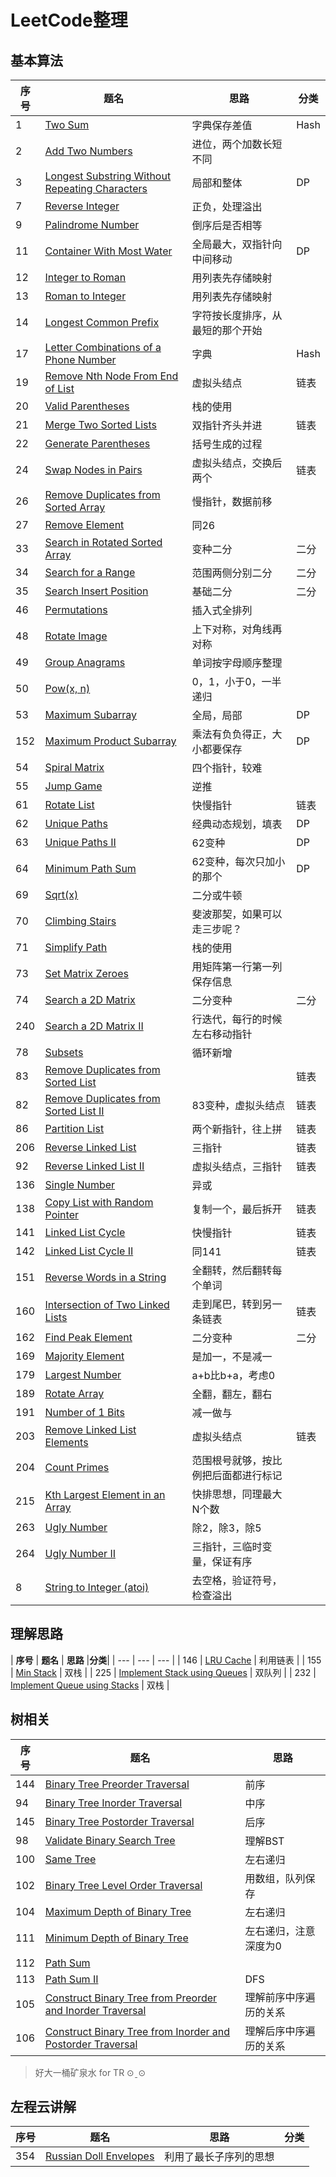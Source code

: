 # LeetCode整理

## 基本算法
| **序号** | **题名** | **思路** | **分类** | 
| --- | --- | --- | --- |
| 1 | [Two Sum](https://leetcode.com/problems/two-sum/) | 字典保存差值 | Hash |
| 2 | [Add Two Numbers](https://leetcode.com/problems/add-two-numbers/) | 进位，两个加数长短不同 | |
| 3 | [Longest Substring Without Repeating Characters](https://leetcode.com/problems/longest-substring-without-repeating-characters/) | 局部和整体 | DP |
| 7 | [Reverse Integer](https://leetcode.com/problems/reverse-integer/) | 正负，处理溢出 | |
| 9 | [Palindrome Number](https://leetcode.com/problems/palindrome-number/) | 倒序后是否相等 | |
| 11 | [Container With Most Water](https://leetcode.com/problems/container-with-most-water/)| 全局最大，双指针向中间移动 | DP |
| 12 | [Integer to Roman](https://leetcode.com/problems/integer-to-roman/) | 用列表先存储映射 | |
| 13 | [Roman to Integer](https://leetcode.com/problems/roman-to-integer/) | 用列表先存储映射 | |
| 14 | [Longest Common Prefix](https://leetcode.com/problems/longest-common-prefix/) | 字符按长度排序，从最短的那个开始 | |
| 17 | [Letter Combinations of a Phone Number](https://leetcode.com/problems/letter-combinations-of-a-phone-number/) | 字典 | Hash |
| 19 | [Remove Nth Node From End of List](https://leetcode.com/problems/remove-nth-node-from-end-of-list/) | 虚拟头结点 | 链表 |
| 20 | [Valid Parentheses](https://leetcode.com/problems/valid-parentheses/) | 栈的使用 |  |
| 21 | [Merge Two Sorted Lists](https://leetcode.com/problems/merge-two-sorted-lists/) | 双指针齐头并进 | 链表 |
| 22 | [Generate Parentheses](https://leetcode.com/problems/generate-parentheses/) | 括号生成的过程 |  |
| 24 | [Swap Nodes in Pairs](https://leetcode.com/problems/swap-nodes-in-pairs/) | 虚拟头结点，交换后两个 | 链表 |
| 26 | [Remove Duplicates from Sorted Array](https://leetcode.com/problems/remove-duplicates-from-sorted-array/) | 慢指针，数据前移 |  |
| 27 | [Remove Element](https://leetcode.com/problems/remove-element/) | 同26 |  |
| 33 | [Search in Rotated Sorted Array](https://leetcode.com/problems/search-in-rotated-sorted-array/) | 变种二分 | 二分 |
| 34 | [Search for a Range](https://leetcode.com/problems/search-for-a-range/) | 范围两侧分别二分 | 二分 |
| 35 | [Search Insert Position](https://leetcode.com/problems/search-insert-position/) | 基础二分 | 二分 |
| 46 | [Permutations](https://leetcode.com/problems/permutations/) | 插入式全排列 |  |
| 48 | [Rotate Image](https://leetcode.com/problems/rotate-image/) | 上下对称，对角线再对称 |  |
| 49 | [Group Anagrams](https://leetcode.com/problems/anagrams/) | 单词按字母顺序整理 |  |
| 50 | [Pow(x, n)](https://leetcode.com/problems/powx-n/) | 0，1，小于0，一半递归 |  |
| 53 | [Maximum Subarray](https://leetcode.com/problems/maximum-subarray/) | 全局，局部 | DP |
| 152 | [Maximum Product Subarray](https://leetcode.com/problems/maximum-product-subarray/) | 乘法有负负得正，大小都要保存 | DP |
| 54 | [Spiral Matrix](https://leetcode.com/problems/spiral-matrix/) | 四个指针，较难 |  |
| 55 | [Jump Game](https://leetcode.com/problems/jump-game/) | 逆推 |  |
| 61 | [Rotate List](https://leetcode.com/problems/rotate-list/) | 快慢指针 | 链表 |
| 62 | [Unique Paths](https://leetcode.com/problems/unique-paths/) | 经典动态规划，填表 | DP |
| 63 | [Unique Paths II](https://leetcode.com/problems/unique-paths-ii/) | 62变种 | DP |
| 64 | [Minimum Path Sum](https://leetcode.com/problems/minimum-path-sum/) | 62变种，每次只加小的那个 | DP |
| 69 | [Sqrt(x)](https://leetcode.com/problems/sqrtx/) | 二分或牛顿 |  |
| 70 | [Climbing Stairs](https://leetcode.com/problems/climbing-stairs/) | 斐波那契，如果可以走三步呢？ |  |
| 71 | [Simplify Path](https://leetcode.com/problems/simplify-path/) | 栈的使用 |  |
| 73 | [Set Matrix Zeroes](https://leetcode.com/problems/set-matrix-zeroes/) | 用矩阵第一行第一列保存信息 |  |
| 74 | [Search a 2D Matrix](https://leetcode.com/problems/search-a-2d-matrix/) | 二分变种 | 二分 |
| 240 | [Search a 2D Matrix II](https://leetcode.com/problems/search-a-2d-matrix-ii/) | 行迭代，每行的时候左右移动指针 |  |
| 78 | [Subsets](https://leetcode.com/problems/subsets/) | 循环新增 |  |
| 83 | [Remove Duplicates from Sorted List](https://leetcode.com/problems/remove-duplicates-from-sorted-list/) |  | 链表 |
| 82 | [Remove Duplicates from Sorted List II](https://leetcode.com/problems/remove-duplicates-from-sorted-list-ii/) | 83变种，虚拟头结点 | 链表 |
| 86 | [Partition List](https://leetcode.com/problems/partition-list/) | 两个新指针，往上拼 | 链表 |
| 206 | [Reverse Linked List](https://leetcode.com/problems/reverse-linked-list/) | 三指针 | 链表 |
| 92 | [Reverse Linked List II](https://leetcode.com/problems/reverse-linked-list-ii/) | 虚拟头结点，三指针 | 链表 |
| 136 | [Single Number](https://leetcode.com/problems/single-number/) | 异或 |  |
| 138 | [Copy List with Random Pointer](https://leetcode.com/problems/copy-list-with-random-pointer/) | 复制一个，最后拆开 | 链表 |
| 141 | [Linked List Cycle](https://leetcode.com/problems/linked-list-cycle/) | 快慢指针 | 链表 |
| 142 | [Linked List Cycle II](https://leetcode.com/problems/linked-list-cycle-ii/) | 同141 | 链表 |
| 151 | [Reverse Words in a String](https://leetcode.com/problems/reverse-words-in-a-string/) | 全翻转，然后翻转每个单词 |  |
| 160 | [Intersection of Two Linked Lists](https://leetcode.com/problems/intersection-of-two-linked-lists/) | 走到尾巴，转到另一条链表 | 链表 |
| 162 | [Find Peak Element](https://leetcode.com/problems/find-peak-element/) | 二分变种 | 二分 |
| 169 | [Majority Element](https://leetcode.com/problems/majority-element/) | 是加一，不是减一 |  |
| 179 | [Largest Number](https://leetcode.com/problems/largest-number/) | a+b比b+a，考虑0 |  |
| 189 | [Rotate Array](https://leetcode.com/problems/rotate-array/) | 全翻，翻左，翻右 |  |
| 191 | [Number of 1 Bits](https://leetcode.com/problems/number-of-1-bits/) | 减一做与 |  |
| 203 | [Remove Linked List Elements](https://leetcode.com/problems/remove-linked-list-elements/) | 虚拟头结点 | 链表 |
| 204 | [Count Primes](https://leetcode.com/problems/count-primes/) | 范围根号就够，按比例把后面都进行标记 |  |
| 215 | [Kth Largest Element in an Array](https://leetcode.com/problems/kth-largest-element-in-an-array/) | 快排思想，同理最大N个数 |  |
| 263 | [Ugly Number](https://leetcode.com/problems/ugly-number/) | 除2，除3，除5 |  |
| 264 | [Ugly Number II](https://leetcode.com/problems/ugly-number-ii/) | 三指针，三临时变量，保证有序 |  |
| 8 | [String to Integer (atoi)](https://leetcode.com/problems/string-to-integer-atoi/) | 去空格，验证符号，检查溢出 |  |


## 理解思路
| **序号** | **题名** | **思路** |**分类**|
| --- | --- | --- |
| 146 | [LRU Cache](https://leetcode.com/problems/lru-cache/?tab=Description) | 利用链表 |
| 155 | [Min Stack](https://leetcode.com/problems/min-stack/) | 双栈 |
| 225 | [Implement Stack using Queues](https://leetcode.com/problems/implement-stack-using-queues/) | 双队列 |
| 232 | [Implement Queue using Stacks](https://leetcode.com/problems/implement-queue-using-stacks/) | 双栈 |


## 树相关
| **序号** | **题名** | **思路** |
| --- | --- | --- |
| 144 | [Binary Tree Preorder Traversal](https://leetcode.com/problems/binary-tree-preorder-traversal/) | 前序 |
| 94 | [Binary Tree Inorder Traversal](https://leetcode.com/problems/binary-tree-inorder-traversal/) | 中序 |
| 145 | [Binary Tree Postorder Traversal](https://leetcode.com/problems/binary-tree-postorder-traversal/) | 后序 |
| 98 | [Validate Binary Search Tree](https://leetcode.com/problems/validate-binary-search-tree/) | 理解BST |
| 100 | [Same Tree](https://leetcode.com/problems/same-tree/) | 左右递归 |
| 102 | [Binary Tree Level Order Traversal](https://leetcode.com/problems/binary-tree-level-order-traversal/) | 用数组，队列保存 |
| 104 | [Maximum Depth of Binary Tree](https://leetcode.com/problems/maximum-depth-of-binary-tree/) | 左右递归 |
| 111 | [Minimum Depth of Binary Tree](https://leetcode.com/problems/minimum-depth-of-binary-tree/) | 左右递归，注意深度为0 |
| 112 | [Path Sum](https://leetcode.com/problems/path-sum/) |  |
| 113 | [Path Sum II](https://leetcode.com/problems/path-sum-ii/) | DFS |
| 105 | [Construct Binary Tree from Preorder and Inorder Traversal](https://leetcode.com/problems/construct-binary-tree-from-preorder-and-inorder-traversal/) | 理解前序中序遍历的关系 |
| 106 | [Construct Binary Tree from Inorder and Postorder Traversal](https://leetcode.com/problems/construct-binary-tree-from-inorder-and-postorder-traversal/) | 理解后序中序遍历的关系 |

> 好大一桶矿泉水 for TR ⊙ˍ⊙

## 左程云讲解
| **序号** | **题名** | **思路** |**分类** |
| --- | --- | --- | --- |
| 354 | [Russian Doll Envelopes](https://leetcode.com/problems/russian-doll-envelopes/) | 利用了最长子序列的思想 | |






